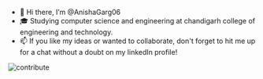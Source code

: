 - 👋 Hi there, I’m @AnishaGarg06      
- 🎓 Studying computer science and engineering at chandigarh college of engineering and technology.
- 📫 If you like my ideas or wanted to collaborate, don't forget to hit me up for a chat without a doubt on my linkedIn profile!




![contribute](https://user-images.githubusercontent.com/79449156/143716490-ccf58e2b-9e2c-4189-a6fc-c70af03a0eb1.gif)

<!---AnishaGarg06/AnishaGarg06 is a ✨ special ✨ repository because its `README.md` (this file) appears on your GitHub profile.
You can click the Preview link to take a look at your changes.
--->

